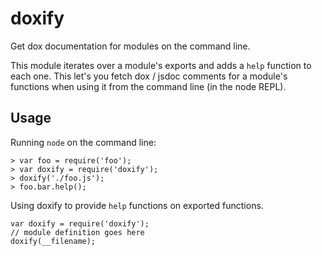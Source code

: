doxify
======

Get dox documentation for modules on the command line.

This module iterates over a module's exports and adds a ```help```
function to each one. This let's you fetch dox / jsdoc comments
for a module's functions when using it from the command line (in
the node REPL).

Usage
-----

Running ```node``` on the command line:

```
> var foo = require('foo');
> var doxify = require('doxify');
> doxify('./foo.js');
> foo.bar.help();
```

Using doxify to provide ```help``` functions on exported functions.

```
var doxify = require('doxify');
// module definition goes here
doxify(__filename);
```
